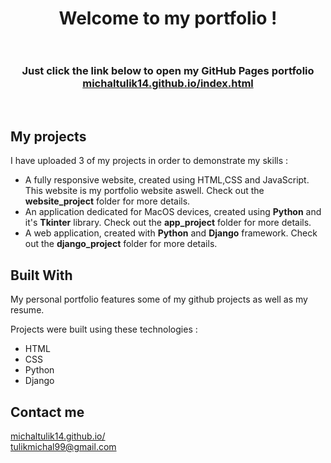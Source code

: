 <h1 align="center">
  Welcome to my portfolio !<br/><br/>
  
</h1>
<h3 align="center">
  Just click the link below to open my GitHub Pages portfolio<br/>
  <a href="https://michaltulik14.github.io" target="_blank">michaltulik14.github.io/index.html</a>
</h3>

<br/>

## My projects

I have uploaded 3 of my projects in order to demonstrate my skills  : 

- A fully responsive website, created using HTML,CSS and JavaScript. This website is my portfolio website aswell.
  Check out the **website_project** folder for more details.
- An application dedicated for MacOS devices, created using **Python** and it's **Tkinter** library.
  Check out the **app_project** folder for more details.
- A web application, created with **Python** and **Django** framework.
  Check out the **django_project** folder for more details.

## Built With

My personal portfolio features some of my github projects as well as my resume. <br/>

Projects were built using these technologies : 

- HTML
- CSS
- Python
- Django


## Contact me 

<a href="https://www.linkedin.com/in/michal-tulik" target="_blank">michaltulik14.github.io/</a> <br/>
tulikmichal99@gmail.com
